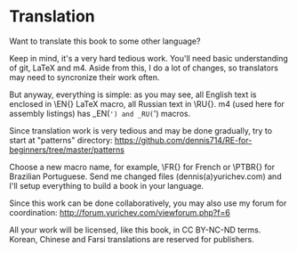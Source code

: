 Translation
===========

Want to translate this book to some other language?

Keep in mind, it's a very hard tedious work.
You'll need basic understanding of git, LaTeX and m4.
Aside from this, I do a lot of changes, so translators may need to syncronize their
work often.

But anyway, everything is simple: as you may see, all English text is enclosed in \EN{} 
LaTeX macro, all Russian text in \RU{}.
m4 (used here for assembly listings) has _EN(`') and _RU(`') macros.

Since translation work is very tedious and may be done gradually, try to start at "patterns" directory: 
https://github.com/dennis714/RE-for-beginners/tree/master/patterns

Choose a new macro name, for example, \FR{} for French or \PTBR{} for Brazilian Portuguese.
Send me changed files (dennis(a)yurichev.com) and I'll setup everything to build a book
in your language.

Since this work can be done collaboratively, you may also use my forum for coordination:
http://forum.yurichev.com/viewforum.php?f=6

All your work will be licensed, like this book, in CC BY-NC-ND terms.
Korean, Chinese and Farsi translations are reserved for publishers.
